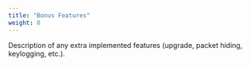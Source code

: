 ```yaml
---
title: "Bonus Features"
weight: 8
---
```


Description of any extra implemented features (upgrade, packet hiding, keylogging, etc.). 